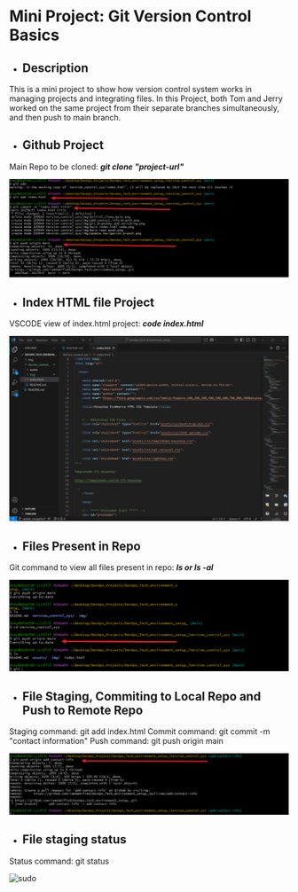 # Mini Project: Git Version Control Basics

- ## Description
This is a mini project to show how version control system works in managing projects and integrating files. In this Project, both Tom and Jerry worked on the same project from their separate branches simultaneously, and then push to main branch.

- ## Github Project 

Main Repo to be cloned:  _**git clone "project-url"**_

![sudo](./img/git_push_updates_main.png)

- ## Index HTML file Project

VSCODE view of index.html project: _**code index.html**_

![sudo](./img/main_index.html_code.png)

- ## Files Present in Repo

Git command to view all files present in repo: _**ls  or  ls -al**_

![sudo](./img/main_repo_push.png)

- ## File Staging, Commiting to Local Repo and Push to Remote Repo

Staging command: git add index.html
Commit command: git commit -m "contact information"
Push command: git push origin main

![sudo](./img/git_push_contactfooter_addcontactinfo_main.png)

- ## File staging status

Status command: git status

![sudo](./img/)